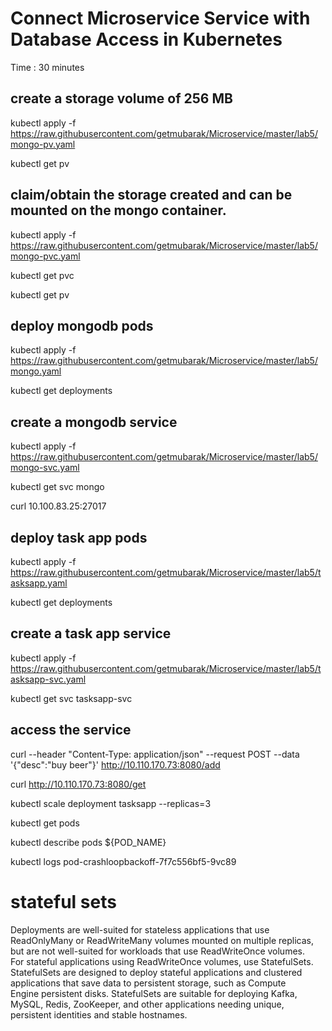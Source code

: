 # Connect Microservice Service with Database Access in Kubernetes #
Time : 30 minutes

## create a storage volume of 256 MB
kubectl apply -f https://raw.githubusercontent.com/getmubarak/Microservice/master/lab5/mongo-pv.yaml

kubectl get pv

## claim/obtain the storage created and can be mounted on the mongo container. 

kubectl apply -f https://raw.githubusercontent.com/getmubarak/Microservice/master/lab5/mongo-pvc.yaml

kubectl get pvc

kubectl get pv

## deploy mongodb pods
kubectl apply -f https://raw.githubusercontent.com/getmubarak/Microservice/master/lab5/mongo.yaml

kubectl get deployments

## create a mongodb service
kubectl apply -f https://raw.githubusercontent.com/getmubarak/Microservice/master/lab5/mongo-svc.yaml

kubectl get svc mongo

curl 10.100.83.25:27017

## deploy task app pods
kubectl apply -f https://raw.githubusercontent.com/getmubarak/Microservice/master/lab5/tasksapp.yaml

kubectl get deployments

## create a task app service

kubectl apply -f https://raw.githubusercontent.com/getmubarak/Microservice/master/lab5/tasksapp-svc.yaml

kubectl get svc tasksapp-svc

## access the service
curl --header "Content-Type: application/json" --request POST --data '{"desc":"buy beer"}' http://10.110.170.73:8080/add

curl http://10.110.170.73:8080/get

kubectl scale deployment tasksapp --replicas=3

kubectl get pods

kubectl describe pods ${POD_NAME}

kubectl logs pod-crashloopbackoff-7f7c556bf5-9vc89

# stateful sets
Deployments are well-suited for stateless applications that use ReadOnlyMany or ReadWriteMany volumes mounted on multiple replicas, but are not well-suited for workloads that use ReadWriteOnce volumes. For stateful applications using ReadWriteOnce volumes, use StatefulSets. StatefulSets are designed to deploy stateful applications and clustered applications that save data to persistent storage, such as Compute Engine persistent disks. StatefulSets are suitable for deploying Kafka, MySQL, Redis, ZooKeeper, and other applications needing unique, persistent identities and stable hostnames.


